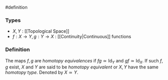 #definition
### Types
- $X,Y$ : [[Topological Space]]
- $f: X \rightarrow Y, g: Y \rightarrow X$ : [[Continuity|Continuous]] functions
### Definition
The maps $f,g$ are *homotopy equivalences* if $fg \simeq \text{Id}_Y$ and $g f \simeq \text{Id}_X.$
If such $f,g$ exist, $X$ and $Y$ are said to be *homotopy equivalent* or $X,Y$ have the same *homotopy type*. Denoted by $X \simeq Y$.